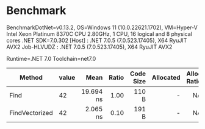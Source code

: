 # Benchmark

BenchmarkDotNet=v0.13.2, OS=Windows 11 (10.0.22621.1702), VM=Hyper-V
Intel Xeon Platinum 8370C CPU 2.80GHz, 1 CPU, 16 logical and 8 physical cores
.NET SDK=7.0.302
  [Host]     : .NET 7.0.5 (7.0.523.17405), X64 RyuJIT AVX2
  Job-HLVUDZ : .NET 7.0.5 (7.0.523.17405), X64 RyuJIT AVX2

Runtime=.NET 7.0  Toolchain=net7.0

|         Method | value |      Mean | Ratio | Code Size | Allocated | Alloc Ratio |
|--------------- |------ |----------:|------:|----------:|----------:|------------:|
|           Find |    42 | 19.694 ns |  1.00 |     110 B |         - |          NA |
| FindVectorized |    42 |  2.065 ns |  0.10 |     191 B |         - |          NA |